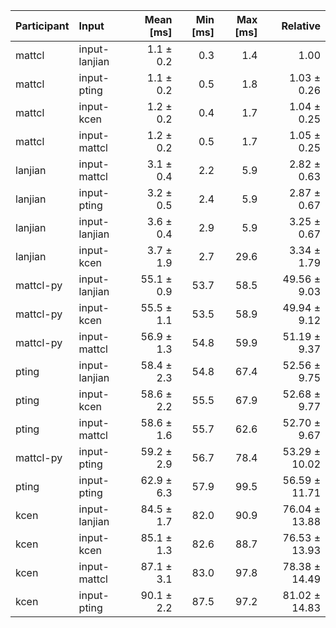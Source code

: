 | Participant | Input | Mean [ms] | Min [ms] | Max [ms] | Relative |
|:---|:---|---:|---:|---:|---:|
| mattcl | input-lanjian | 1.1 ± 0.2 | 0.3 | 1.4 | 1.00 |
| mattcl | input-pting | 1.1 ± 0.2 | 0.5 | 1.8 | 1.03 ± 0.26 |
| mattcl | input-kcen | 1.2 ± 0.2 | 0.4 | 1.7 | 1.04 ± 0.25 |
| mattcl | input-mattcl | 1.2 ± 0.2 | 0.5 | 1.7 | 1.05 ± 0.25 |
| lanjian | input-mattcl | 3.1 ± 0.4 | 2.2 | 5.9 | 2.82 ± 0.63 |
| lanjian | input-pting | 3.2 ± 0.5 | 2.4 | 5.9 | 2.87 ± 0.67 |
| lanjian | input-lanjian | 3.6 ± 0.4 | 2.9 | 5.9 | 3.25 ± 0.67 |
| lanjian | input-kcen | 3.7 ± 1.9 | 2.7 | 29.6 | 3.34 ± 1.79 |
| mattcl-py | input-lanjian | 55.1 ± 0.9 | 53.7 | 58.5 | 49.56 ± 9.03 |
| mattcl-py | input-kcen | 55.5 ± 1.1 | 53.5 | 58.9 | 49.94 ± 9.12 |
| mattcl-py | input-mattcl | 56.9 ± 1.3 | 54.8 | 59.9 | 51.19 ± 9.37 |
| pting | input-lanjian | 58.4 ± 2.3 | 54.8 | 67.4 | 52.56 ± 9.75 |
| pting | input-kcen | 58.6 ± 2.2 | 55.5 | 67.9 | 52.68 ± 9.77 |
| pting | input-mattcl | 58.6 ± 1.6 | 55.7 | 62.6 | 52.70 ± 9.67 |
| mattcl-py | input-pting | 59.2 ± 2.9 | 56.7 | 78.4 | 53.29 ± 10.02 |
| pting | input-pting | 62.9 ± 6.3 | 57.9 | 99.5 | 56.59 ± 11.71 |
| kcen | input-lanjian | 84.5 ± 1.7 | 82.0 | 90.9 | 76.04 ± 13.88 |
| kcen | input-kcen | 85.1 ± 1.3 | 82.6 | 88.7 | 76.53 ± 13.93 |
| kcen | input-mattcl | 87.1 ± 3.1 | 83.0 | 97.8 | 78.38 ± 14.49 |
| kcen | input-pting | 90.1 ± 2.2 | 87.5 | 97.2 | 81.02 ± 14.83 |
